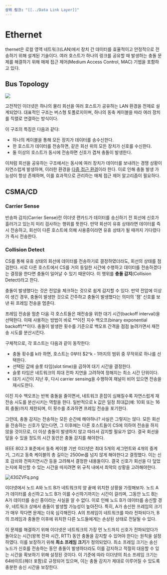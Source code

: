 ```yaml
---
상위 링크: "[[../Data Link Layer]]"
---
```

# Ethernet
thernet은 로컬 영역 네트워크(LAN)에서 장치 간 데이터를 효율적이고 안정적으로 전송하기 위해 설계된 기술이다. 여러 호스트가 하나의 링크를 공유할 때 발생하는 충돌 문제를 해결하기 위해 매체 접근 제어(Medium Access Control, MAC) 기법을 포함하고 있다.

## Bus Topology
![](https://i.imgur.com/QR265ri.png)

고전적인 이더넷은 하나의 물리 회선을 여러 호스트가 공유하는 LAN 환경을 전제로 설계되었다. 대표적인 구조는 버스형 토폴로지이며, 하나의 동축 케이블을 따라 여러 장치를 직렬로 연결하는 방식이다.

이 구조의 특징은 다음과 같다:
- 하나의 케이블을 통해 모든 장치가 데이터를 송수신한다.
- 한 호스트가 데이터를 전송하면, 같은 회선 위의 모든 장치가 신호를 수신한다.
- 둘 이상의 호스트가 동시에 전송하면 신호가 겹쳐 충돌이 발생한다.
    
이처럼 회선을 공유하는 구조에서는 동시에 여러 장치가 데이터를 보내려는 경쟁 상황이 자연스럽게 발생하며, 이러한 환경을 [다중 접근 환경](../../connectivity/Multiple%20Access.md)이라 한다. 이로 인해 충돌 발생 가능성이 항상 존재하며, 이를 효과적으로 관리하는 매체 접근 제어 알고리즘이 필요하다.

## CSMA/CD

### Carrier Sense
반송파 감지(Carrier Sense)란 이더넷 랜카드가 데이터를 송신하기 전 회선에 신호가 흘러가고 있는지 미리 검사하는 행위를 뜻한다. 만약 회선이 유휴 상태라면 데이터를 즉시 전송하고, 회선이 다른 호스트에 의해 사용중이라면 유휴 상태가 될 때까지 기다렸다가 즉시 전송한다.

### Collision Detect
CS를 통해 유휴 상태의 회선에 데이터를 전송하기로 결정하였더라도, 회선의 상태를 점검한다. 서로 다른 호스트에서 CS를 거의 동일한 시간에 수행하고 데이터를 전송하겠다는 결정을 한다면 충돌이 일어날 수 있기 때문이다. 이 행위를 **충돌 감지**(Collision Detect)라고 한다.

충돌이 발생했다는 것은 전압을 체크하는 것으로 쉽게 감지할 수 있다. 만약 전압에 이상이 생긴 경우, 충돌이 발생한 것으로 간주하고 충돌이 발생했다는 의미의 '잼' 신호를 보낸 뒤 프레임 전송을 멈춘다. 

프레임 전송을 멈춘 다음 각 호스트들은 재전송을 위한 대기 시간(backoff interval)을 선택한다. 이때 사용하는 방법이 바로 **이진 지수 백오프(binary exponential backoff)**이다. 충돌이 발생한 횟수를 기준으로 백오프 간격을 점점 늘려가면서 재전송 시도를 분산시킨다.

구체적으로, 각 호스트는 다음과 같이 동작한다:

- 충돌 횟수를 k라 하면, 호스트는 0부터 $2^k - 1까지의 범위 중 무작위로 하나를 선택한다.  
- 선택된 값에 슬롯 타임(slot time)을 곱하여 대기 시간을 결정한다.
- 슬롯 타임은 네트워크의 최대 전파 지연을 고려하여 정해지는 최소 시간 단위이다.
- 대기 시간이 지난 후, 다시 carrier sensing을 수행하여 채널이 비어 있으면 전송을 재시도한다.

이진 지수 백오프는 반복 충돌을 줄이면서, 네트워크 혼잡이 심해질수록 자연스럽게 재전송 시도를 분산시키는 역할을 한다. 일반적으로 k 값은 일정 최대값(예: 10회 또는 16회 충돌)까지 제한되며, 이 횟수를 초과하면 프레임 전송을 포기한다.





그런데, 충돌 감지는 전송하는 모든 순간에 해야하나? 사실은 그렇지는 않다. 모든 회선을 전송하는 신호가 덮는다면,  그 이후에는 다른 호스트들이 CS에 의하여 전송을 하지 않을 것이므로, 더 이상 충돌이 발생하지 않고 따라서 감지할 필요가 없다. 결국 회선을 덮을 수 있을 정도의 시간 동안은 충돌 감지를 해야한다.

IEEE 802.3 표준에서 동축 케이블 기반 이더넷은 최대 5개의 세그먼트와 4개의 중계기, 그리고 동축 케이블의 총 길이는 2500m를 넘지 않게 해야한다고 결정했다. 이는 신호 감쇠와 전파지연시간 등을 고려해서 결정한 내용들이다. 결국 신호가 회선을 다 덮었는지에 확신할 수 있는 시간을 따지려면 위 규칙 내에서 최악의 상황을 고려해야한다.

![430ZVFq.png](https://i.imgur.com/430ZVFq.png)

이더넷에서 노드 A와 노드 B가 네트워크의 양 끝에 위치한 상황을 가정해보자. 노드 A가 데이터를 송신하고 노드 B가 이를 수신하기까지는 시간이 걸리며, 그동안 노드 B는 A가 데이터를 송신 중이라는 사실을 알 수 없다. 이로 인해 노드 B가 데이터를 송신할 경우, 네트워크 상에서 충돌이 발생할 가능성이 높아진다. 특히, A가 송신한 프레임의 크기가 매우 작다면 문제는 더욱 심각해진다. A의 프레임이 네트워크를 따라 전파되다가, B의 프레임과 충돌한 이후에 위치한 다른 노드들에게는 손상된 상태로 전달될 수 있다.

이 문제를 해결하기 위해 이더넷은 네트워크의 가장 먼 노드까지 신호가 전파되었다가 돌아오는 시간(왕복 전파 시간, RTT) 동안 충돌을 감지할 수 있어야 한다는 원칙을 설정하였다. 이를 보장하기 위해 **최소 프레임 크기**가 정의되었다. 최소 프레임 크기는 송신 노드가 신호를 전송하는 동안 충돌이 발생하더라도 이를 감지하고 적절히 대응할 수 있는 시간을 확보하기 위해 설정된 것이다. 이 기준에 따라 이더넷의 최소 프레임 크기는 64바이트(헤더 포함)로 규정되어 있으며, 이는 충돌 감지가 제대로 이루어질 수 있도록 충분한 송신 시간을 보장한다.
